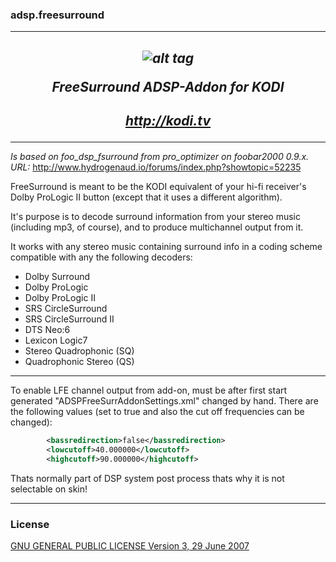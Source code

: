 ### adsp.freesurround
-------------
*<p align="center">![alt tag](https://github.com/kodi-adsp/adsp.freesurround/blob/master/adsp.freesurround/icon.png)</p>*
*<p align="center">FreeSurround ADSP-Addon for KODI</p>*
-------------
*<p align="center">http://kodi.tv</p>*
-------------

-------------
*Is based on foo_dsp_fsurround from pro_optimizer on foobar2000 0.9.x.*
*URL:* http://www.hydrogenaud.io/forums/index.php?showtopic=52235

FreeSurround is meant to be the KODI equivalent of your hi-fi receiver's Dolby ProLogic II button (except that it uses a
different algorithm).

It's purpose is to decode surround information from your stereo music (including mp3, of course), and to produce
multichannel output from it. 

It works with any stereo music containing surround info in a coding scheme compatible with any the following decoders:

- Dolby Surround
- Dolby ProLogic
- Dolby ProLogic II
- SRS CircleSurround
- SRS CircleSurround II
- DTS Neo:6
- Lexicon Logic7
- Stereo Quadrophonic (SQ)
- Quadrophonic Stereo (QS)

-------------
To enable LFE channel output from add-on, must be after first start generated "ADSPFreeSurrAddonSettings.xml" changed by hand.
There are the following values (set to true and also the cut off frequencies can be changed):
```XML
        <bassredirection>false</bassredirection>
        <lowcutoff>40.000000</lowcutoff>
        <highcutoff>90.000000</highcutoff>
```
Thats normally part of DSP system post process thats why it is not selectable on skin!

-------------
### License
[GNU GENERAL PUBLIC LICENSE Version 3, 29 June 2007](https://github.com/kodi-adsp/adsp.freesurround/blob/master/LICENSE.md)
